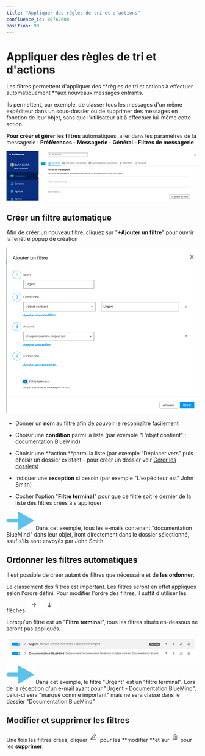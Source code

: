 ```yaml
---
title: "Appliquer des règles de tri et d'actions"
confluence_id: 86762608
position: 90
---
```

# Appliquer des règles de tri et d'actions


Les filtres permettent d'appliquer des **règles de tri et actions à effectuer automatiquement **aux nouveaux messages entrants.

Ils permettent, par exemple, de classer tous les messages d'un même expéditeur dans un sous-dossier ou de supprimer des messages en fonction de leur objet, sans que l'utilisateur ait à effectuer lui-même cette action.

**Pour créer et gérer les filtres** automatiques, aller dans les paramètres de la messagerie : **Préférences - Messagerie - Général - Filtres de messagerie**

![](../../attachments/86762608/86764558.png)


## Créer un filtre automatique

Afin de créer un nouveau filtre, cliquez sur "**+Ajouter un filtre**" pour ouvrir la fenêtre popup de création

![](../../attachments/86762608/86764557.png)

- Donner un **nom** au filtre afin de pouvoir le reconnaître facilement

- Choisir une **condition** parmi la liste (par exemple "L'objet contient" : documentation BlueMind)

- Choisir une **action **parmi la liste (par exemple "Déplacer vers" puis choisir un dossier existant - pour créer un dossier voir [Gérer les dossiers](/Guide_de_l_utilisateur/La_messagerie_4.7/Organiser_les_dossiers/))

- Indiquer une **exception** si besoin (par exemple "L'expéditeur est" John Smith)

- Cocher l'option "**Filtre terminal**" pour que ce filtre soit le dernier de la liste des filtres créés à s'appliquer


![](../../attachments/86762608/86764563.png) Dans cet exemple, tous les e-mails contenant "documentation BlueMind" dans leur objet, iront directement dans le dossier sélectionné, sauf s'ils sont envoyés par John Smith


## Ordonner les filtres automatiques

Il est possible de créer autant de filtres que nécessaire et de **les ordonner**.

Le classement des filtres est important. Les filtres seront en effet appliqués selon l'ordre défini. Pour modifier l'ordre des filtres, il suffit d'utiliser les flèches ![](../../attachments/86762608/86764556.png).

Lorsqu'un filtre est un "**Filtre terminal**", tous les filtres situés en-dessous ne seront pas appliqués.


![](../../attachments/86762608/86764555.png)

![](../../attachments/86762608/86764563.png) Dans cet exemple, le filtre "Urgent" est un "filtre terminal". Lors de la réception d'un e-mail ayant pour "Urgent - Documentation BlueMind", celui-ci sera "marqué comme important" mais ne sera classé dans le dossier "Documentation BlueMind"


## Modifier et supprimer les filtres

Une fois les filtres créés, cliquer ![](../../attachments/86762608/86764554.png) pour les **modifier **et sur ![](../../attachments/86762608/86764553.png)pour les **supprimer**.


